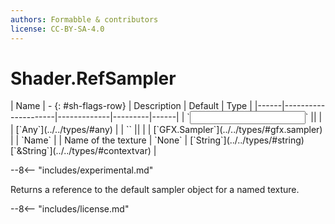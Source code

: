 ```yaml
---
authors: Formabble & contributors
license: CC-BY-SA-4.0
---
```



# Shader.RefSampler

<div class="sh-parameters" markdown="1">
| Name | - {: #sh-flags-row} | Description | Default | Type |
|------|---------------------|-------------|---------|------|
| `<input>` || | | [`Any`](../../types/#any) |
| `<output>` || | | [`GFX.Sampler`](../../types/#gfx.sampler) |
| `Name` |  | Name of the texture | `None` | [`String`](../../types/#string)[`&String`](../../types/#contextvar) |

</div>

--8<-- "includes/experimental.md"

Returns a reference to the default sampler object for a named texture.

--8<-- "includes/license.md"

